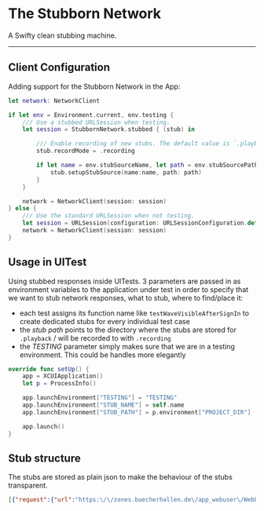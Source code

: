 # The Stubborn Network

A Swifty clean stubbing machine.

---

## Client Configuration

Adding support for the Stubborn Network in the App:

```Swift
let network: NetworkClient

if let env = Environment.current, env.testing {
    /// Use a stubbed URLSession when testing.
    let session = StubbornNetwork.stubbed { (stub) in

        /// Enable recording of new stubs. The default value is `.playback`.
        stub.recordMode = .recording

        if let name = env.stubSourceName, let path = env.stubSourcePath {
            stub.setupStubSource(name:name, path: path)
        }
    }

    network = NetworkClient(session: session)
} else {
    /// Use the standard URLSession when not testing.
    let session = URLSession(configuration: URLSessionConfiguration.default)
    network = NetworkClient(session: session)
}
```

## Usage in UITest

Using stubbed responses inside UITests. 3 parameters are passed in as environment variables to the application under test in order to specify that we want to stub network responses, what to stub, where to find/place it:

- each test assigns its function name like `testWaveVisibleAfterSignIn` to create dedicated stubs for every individual test case
- the _stub path_ points to the directory where the stubs are stored for `.playback` / will be recorded to with `.recording`
- the _TESTING_ parameter simply makes sure that we are in a testing environment. This could be handles more elegantly

```Swift
override func setUp() {
    app = XCUIApplication()
    let p = ProcessInfo()

    app.launchEnvironment["TESTING"] = "TESTING"
    app.launchEnvironment["STUB_NAME"] = self.name
    app.launchEnvironment["STUB_PATH"] = p.environment["PROJECT_DIR"]

    app.launch()
}
```

## Stub structure

The stubs are stored as plain json to make the behaviour of the stubs transparent.

```json
[{"request":{"url":"https:\/\/zones.buecherhallen.de\/app_webuser\/WebUserSvc.asmx","headerFields":["Accept-Language[:::]en-us","Accept[:::]*\/*","SOAPAction[:::]http:\/\/bibliomondo.com\/websevices\/webuser\/CheckBorrower","Content-Type[:::]text\/xml; charset=utf-8","Accept-Encoding[:::]br, gzip, deflate"],"method":"POST"},"data":"PD94bWwgdmVyc2lvbj0","response":{"statusCode":200,"headerFields":["X-Powered-By[:::]ASP.NET","Content-Type[:::]text\/xml; charset=utf-8","Vary[:::]Accept-Encoding","Content-Length[:::]617","Content-Encoding[:::]gzip","Server[:::]Microsoft-IIS\/8.0","Cache-Control[:::]private, max-age=0","X-AspNet-Version[:::]2.0.50727","Date[:::]Mon, 12 Aug 2019 18:28:29 GMT"]}},{"request":{"url":"https:\/\/zones.buecherhallen.de\/app_webuser\/WebUserSvc.asmx","headerFields":["Accept-Language[:::]en-us","Accept[:::]*\/*","Content-Type[:::]text\/xml; charset=utf-8","Accept-Encoding[:::]br, gzip, deflate","SOAPAction[:::]http:\/\/bibliomondo.com\/websevices\/webuser\/GetBorrowerLoans"],"method":"POST"},"data":"PD94bWwgdmVyc","response":{"statusCode":200,"headerFields":["X-Powered-By[:::]ASP.NET","Content-Type[:::]text\/xml; charset=utf-8","Vary[:::]Accept-Encoding","Content-Length[:::]377","Content-Encoding[:::]gzip","Server[:::]Microsoft-IIS\/8.0","Cache-Control[:::]private, max-age=0","X-AspNet-Version[:::]2.0.50727","Date[:::]Mon, 12 Aug 2019 18:28:30 GMT"]}}]
```
